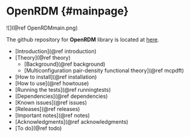 OpenRDM     {#mainpage}
=========

![](@ref OpenRDMmain.png)

The github repository for <b>OpenRDM</b> library 
is located at [here](https://github.com/SinaMostafanejad/OpenRDM).

+ [Introduction](@ref introduction)
+ [Theory](@ref theory)
  - [Background](@ref background)
  - [Multiconfiguration pair-density functional theory](@ref mcpdft)
+ [How to install](@ref installation)
+ [How to use](@ref howtouse)
+ [Running the tests](@ref runningtests)
+ [Dependencies](@ref dependencies)
+ [Known issues](@ref issues)
+ [Releases](@ref releases)
+ [Important notes](@ref notes)
+ [Acknowledgments](@ref acknowledgments)
+ [To do](@ref todo)
